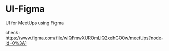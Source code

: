 # UI-Figma
UI for MeetUps using Figma

check : https://www.figma.com/file/wlQFmwXUROmLlQ2xehGO0w/meetUps?node-id=0%3A1

